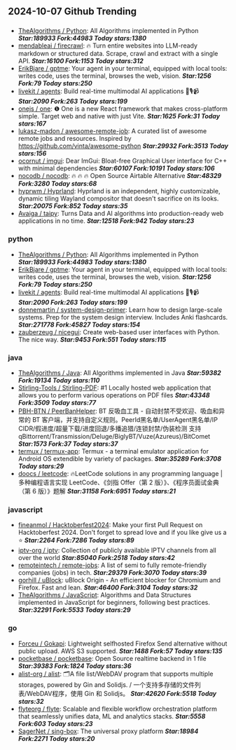 ## 2024-10-07 Github Trending

### 
* [TheAlgorithms / Python](https://github.com/TheAlgorithms/Python): All Algorithms implemented in Python ***Star:189933 Fork:44983 Today stars:1380***
* [mendableai / firecrawl](https://github.com/mendableai/firecrawl): 🔥 Turn entire websites into LLM-ready markdown or structured data. Scrape, crawl and extract with a single API. ***Star:16100 Fork:1153 Today stars:312***
* [ErikBjare / gptme](https://github.com/ErikBjare/gptme): Your agent in your terminal, equipped with local tools: writes code, uses the terminal, browses the web, vision. ***Star:1256 Fork:79 Today stars:250***
* [livekit / agents](https://github.com/livekit/agents): Build real-time multimodal AI applications 🤖🎙️📹 ***Star:2090 Fork:263 Today stars:199***
* [onejs / one](https://github.com/onejs/one): ❶ One is a new React framework that makes cross-platform simple. Target web and native with just Vite. ***Star:1625 Fork:31 Today stars:167***
* [lukasz-madon / awesome-remote-job](https://github.com/lukasz-madon/awesome-remote-job): A curated list of awesome remote jobs and resources. Inspired by https://github.com/vinta/awesome-python ***Star:29932 Fork:3513 Today stars:156***
* [ocornut / imgui](https://github.com/ocornut/imgui): Dear ImGui: Bloat-free Graphical User interface for C++ with minimal dependencies ***Star:60107 Fork:10191 Today stars:106***
* [nocodb / nocodb](https://github.com/nocodb/nocodb): 🔥 🔥 🔥 Open Source Airtable Alternative ***Star:48329 Fork:3280 Today stars:68***
* [hyprwm / Hyprland](https://github.com/hyprwm/Hyprland): Hyprland is an independent, highly customizable, dynamic tiling Wayland compositor that doesn't sacrifice on its looks. ***Star:20075 Fork:852 Today stars:35***
* [Avaiga / taipy](https://github.com/Avaiga/taipy): Turns Data and AI algorithms into production-ready web applications in no time. ***Star:12518 Fork:942 Today stars:23***

### python
* [TheAlgorithms / Python](https://github.com/TheAlgorithms/Python): All Algorithms implemented in Python ***Star:189933 Fork:44983 Today stars:1380***
* [ErikBjare / gptme](https://github.com/ErikBjare/gptme): Your agent in your terminal, equipped with local tools: writes code, uses the terminal, browses the web, vision. ***Star:1256 Fork:79 Today stars:250***
* [livekit / agents](https://github.com/livekit/agents): Build real-time multimodal AI applications 🤖🎙️📹 ***Star:2090 Fork:263 Today stars:199***
* [donnemartin / system-design-primer](https://github.com/donnemartin/system-design-primer): Learn how to design large-scale systems. Prep for the system design interview. Includes Anki flashcards. ***Star:271778 Fork:45827 Today stars:154***
* [zauberzeug / nicegui](https://github.com/zauberzeug/nicegui): Create web-based user interfaces with Python. The nice way. ***Star:9453 Fork:551 Today stars:115***

### java
* [TheAlgorithms / Java](https://github.com/TheAlgorithms/Java): All Algorithms implemented in Java ***Star:59382 Fork:19134 Today stars:110***
* [Stirling-Tools / Stirling-PDF](https://github.com/Stirling-Tools/Stirling-PDF): #1 Locally hosted web application that allows you to perform various operations on PDF files ***Star:43348 Fork:3509 Today stars:77***
* [PBH-BTN / PeerBanHelper](https://github.com/PBH-BTN/PeerBanHelper): BT 反吸血工具 - 自动封禁不受欢迎、吸血和异常的 BT 客户端，并支持自定义规则。PeerId黑名单/UserAgent黑名单/IP CIDR/假进度/超量下载/进度回退/多播追猎/连锁封禁/伪装检测 支持 qBittorrent/Transmission/Deluge/BiglyBT/Vuze(Azureus)/BitComet ***Star:1573 Fork:37 Today stars:37***
* [termux / termux-app](https://github.com/termux/termux-app): Termux - a terminal emulator application for Android OS extendible by variety of packages. ***Star:35289 Fork:3708 Today stars:29***
* [doocs / leetcode](https://github.com/doocs/leetcode): 🔥LeetCode solutions in any programming language | 多种编程语言实现 LeetCode、《剑指 Offer（第 2 版）》、《程序员面试金典（第 6 版）》题解 ***Star:31158 Fork:6951 Today stars:21***

### javascript
* [fineanmol / Hacktoberfest2024](https://github.com/fineanmol/Hacktoberfest2024): Make your first Pull Request on Hacktoberfest 2024. Don't forget to spread love and if you like give us a ⭐️ ***Star:2264 Fork:7286 Today stars:89***
* [iptv-org / iptv](https://github.com/iptv-org/iptv): Collection of publicly available IPTV channels from all over the world ***Star:85040 Fork:2518 Today stars:42***
* [remoteintech / remote-jobs](https://github.com/remoteintech/remote-jobs): A list of semi to fully remote-friendly companies (jobs) in tech. ***Star:29379 Fork:3070 Today stars:39***
* [gorhill / uBlock](https://github.com/gorhill/uBlock): uBlock Origin - An efficient blocker for Chromium and Firefox. Fast and lean. ***Star:46400 Fork:3104 Today stars:32***
* [TheAlgorithms / JavaScript](https://github.com/TheAlgorithms/JavaScript): Algorithms and Data Structures implemented in JavaScript for beginners, following best practices. ***Star:32291 Fork:5533 Today stars:29***

### go
* [Forceu / Gokapi](https://github.com/Forceu/Gokapi): Lightweight selfhosted Firefox Send alternative without public upload. AWS S3 supported. ***Star:1488 Fork:57 Today stars:135***
* [pocketbase / pocketbase](https://github.com/pocketbase/pocketbase): Open Source realtime backend in 1 file ***Star:39383 Fork:1824 Today stars:36***
* [alist-org / alist](https://github.com/alist-org/alist): 🗂️A file list/WebDAV program that supports multiple storages, powered by Gin and Solidjs. / 一个支持多存储的文件列表/WebDAV程序，使用 Gin 和 Solidjs。 ***Star:42620 Fork:5518 Today stars:32***
* [flyteorg / flyte](https://github.com/flyteorg/flyte): Scalable and flexible workflow orchestration platform that seamlessly unifies data, ML and analytics stacks. ***Star:5558 Fork:603 Today stars:23***
* [SagerNet / sing-box](https://github.com/SagerNet/sing-box): The universal proxy platform ***Star:18984 Fork:2271 Today stars:20***
